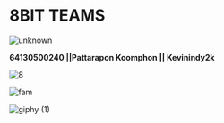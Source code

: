 # 8BIT TEAMS 
![unknown](https://user-images.githubusercontent.com/83826754/153368572-2307b541-a737-4395-a83c-ddfe7295d29f.png) 







**64130500240 ||Pattarapon Koomphon || Kevinindy2k**


![8](https://user-images.githubusercontent.com/83826754/153369853-715201c1-dc94-459e-8321-36602c0234c5.png)


![fam](https://user-images.githubusercontent.com/83826754/153369747-812bffb5-aaa5-4cb2-a2be-67b26d3cd7a9.jpg)



![giphy (1)](https://user-images.githubusercontent.com/83826754/153370358-3977bbf1-c405-4504-be45-d653eb0a62fc.gif)
